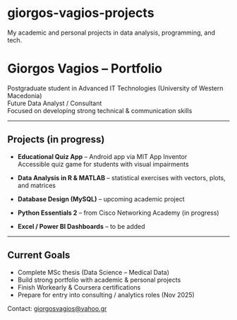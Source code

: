 # giorgos-vagios-projects
My academic and personal projects in data analysis, programming, and tech.


# Giorgos Vagios – Portfolio

 Postgraduate student in Advanced IT Technologies (University of Western Macedonia)  
 Future Data Analyst / Consultant  
 Focused on developing strong technical & communication skills

---

##  Projects (in progress)

- **Educational Quiz App** – Android app via MIT App Inventor  
  Accessible quiz game for students with visual impairments

- **Data Analysis in R & MATLAB** – statistical exercises with vectors, plots, and matrices

- **Database Design (MySQL)** – upcoming academic project

- **Python Essentials 2** – from Cisco Networking Academy (in progress)

- **Excel / Power BI Dashboards** – to be added

---

##  Current Goals

- Complete MSc thesis (Data Science – Medical Data)  
- Build strong portfolio with academic & personal projects  
- Finish Workearly & Coursera certifications  
- Prepare for entry into consulting / analytics roles (Nov 2025)

 Contact: giorgosvagios@yahoo.gr
